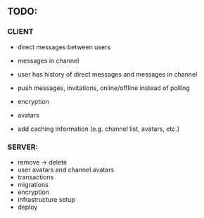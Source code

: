 ## TODO:

### CLIENT

* direct messages between users
* messages in channel
* user has history of direct messages and messages in channel
* push messages, invitations, online/offline instead of polling
* encryption
* avatars


* add caching information (e.g. channel list, avatars, etc.)

### SERVER:

* remove -> delete
* user avatars and channel avatars
* transactions
* migrations
* encryption
* infrastructure setup
* deploy
